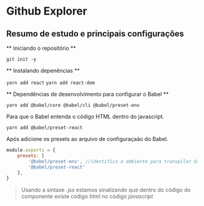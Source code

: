 # Github Explorer 

## Resumo de estudo e principais configurações

** Iniciando o repositório **

`git init -y`

** Instalando depenências ** 

`yarn add react`
`yarn add react-dom`

** Dependências de desenvolvimento para configurar o Babel **

`yarn add @babel/core @babel/cli @babel/preset-env`

Para que o Babel entenda o código HTML dentro do javascript.

`yarn add @babel/preset-react`

Após adicione os presets ao arquivo de configuraçaão do Babel.

~~~javascript
module.exports = {
    presets: [
        '@babel/preset-env', //identifica o ambiente para transpilar da melhro maneira
        '@babel/preset-react'
    ],
}
~~~

> Usando a sintaxe .jsx estamos sinalizando que dentro do código do componente existe código *html* no código *javascript*



